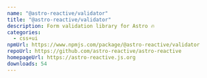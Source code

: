 ```yaml
---
name: "@astro-reactive/validator"
title: "@astro-reactive/validator"
description: Form validation library for Astro 🔥
categories:
  - css+ui
npmUrl: https://www.npmjs.com/package/@astro-reactive/validator
repoUrl: https://github.com/astro-reactive/astro-reactive
homepageUrl: https://astro-reactive.js.org
downloads: 54
---
```

